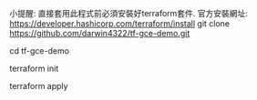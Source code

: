 小提醒: 直接套用此程式前必須安裝好terraform套件. 官方安裝網址: https://developer.hashicorp.com/terraform/install
git clone https://github.com/darwin4322/tf-gce-demo.git

cd tf-gce-demo

terraform init

terraform apply
